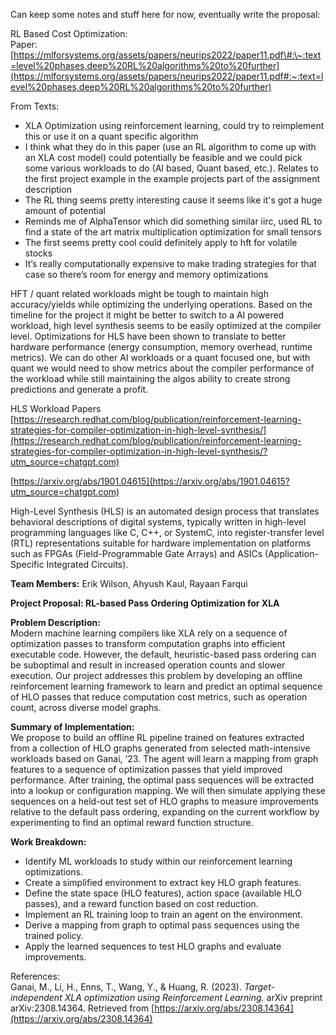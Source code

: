 Can keep some notes and stuff here for now, eventually write the proposal:

RL Based Cost Optimization:  
Paper: [https://mlforsystems.org/assets/papers/neurips2022/paper11.pdf\#:\~:text=level%20phases,deep%20RL%20algorithms%20to%20further](https://mlforsystems.org/assets/papers/neurips2022/paper11.pdf#:~:text=level%20phases,deep%20RL%20algorithms%20to%20further)

From Texts:

- XLA Optimization using reinforcement learning, could try to reimplement this or use it on a quant specific algorithm  
- I think what they do in this paper (use an RL algorithm to come up with an XLA cost model) could potentially be feasible and we could pick some various workloads to do (AI based, Quant based, etc.). Relates to the first project example in the example projects part of the assignment description  
- The RL thing seems pretty interesting cause it seems like it's got a huge amount of potential  
- Reminds me of AlphaTensor which did something similar iirc, used RL to find a state of the art matrix multiplication optimization for small tensors  
- The first seems pretty cool could definitely apply to hft for volatile stocks  
- It’s really computationally expensive to make trading strategies for that case so there’s room for energy and memory optimizations 

HFT / quant related workloads might be tough to maintain high accuracy/yields while optimizing the underlying operations. Based on the timeline for the project it might be better to switch to a AI powered workload, high level synthesis seems to be easily optimized at the compiler level. Optimizations for HLS have been shown to translate to better hardware performance (energy consumption, memory overhead, runtime metrics). We can do other AI workloads or a quant focused one, but with quant we would need to show metrics about the compiler performance of the workload while still maintaining the algos ability to create strong predictions and generate a profit.

HLS Workload Papers  
[https://research.redhat.com/blog/publication/reinforcement-learning-strategies-for-compiler-optimization-in-high-level-synthesis/](https://research.redhat.com/blog/publication/reinforcement-learning-strategies-for-compiler-optimization-in-high-level-synthesis/?utm_source=chatgpt.com)

[https://arxiv.org/abs/1901.04615](https://arxiv.org/abs/1901.04615?utm_source=chatgpt.com)

High-Level Synthesis (HLS) is an automated design process that translates behavioral descriptions of digital systems, typically written in high-level programming languages like C, C++, or SystemC, into register-transfer level (RTL) representations suitable for hardware implementation on platforms such as FPGAs (Field-Programmable Gate Arrays) and ASICs (Application-Specific Integrated Circuits).

**Team Members:** Erik Wilson, Ahyush Kaul, Rayaan Farqui

**Project Proposal: RL-based Pass Ordering Optimization for XLA**

**Problem Description:**  
Modern machine learning compilers like XLA rely on a sequence of optimization passes to transform computation graphs into efficient executable code. However, the default, heuristic-based pass ordering can be suboptimal and result in increased operation counts and slower execution. Our project addresses this problem by developing an offline reinforcement learning framework to learn and predict an optimal sequence of HLO passes that reduce computation cost metrics, such as operation count, across diverse model graphs.

**Summary of Implementation:**  
We propose to build an offline RL pipeline trained on features extracted from a collection of HLO graphs generated from selected math-intensive workloads based on Ganai, ‘23. The agent will learn a mapping from graph features to a sequence of optimization passes that yield improved performance. After training, the optimal pass sequences will be extracted into a lookup or configuration mapping. We will then simulate applying these sequences on a held-out test set of HLO graphs to measure improvements relative to the default pass ordering, expanding on the current workflow by experimenting to find an optimal reward function structure.

**Work Breakdown:**

* Identify ML workloads to study within our reinforcement learning optimizations.  
* Create a simplified environment to extract key HLO graph features.  
* Define the state space (HLO features), action space (available HLO passes), and a reward function based on cost reduction.  
* Implement an RL training loop to train an agent on the environment.  
* Derive a mapping from graph to optimal pass sequences using the trained policy.  
* Apply the learned sequences to test HLO graphs and evaluate improvements.

References:  
Ganai, M., Li, H., Enns, T., Wang, Y., & Huang, R. (2023). *Target-independent XLA optimization using Reinforcement Learning.* arXiv preprint arXiv:2308.14364. Retrieved from [https://arxiv.org/abs/2308.14364](https://arxiv.org/abs/2308.14364)